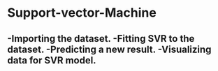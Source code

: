 # Support-vector-Machine

-Importing the dataset.
-Fitting SVR to the dataset.
-Predicting a new result.
-Visualizing data for SVR model.
-
